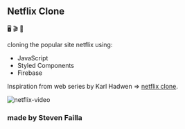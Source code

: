 ## Netflix Clone

🖥️ 🎬 📀

cloning the popular site netflix using: 
- JavaScript
- Styled Components
- Firebase

Inspiration from web series by Karl Hadwen => [netflix clone](https://www.youtube.com/watch?v=x_EEwGe-a9o).

![netflix-video](https://github.com/Sfailla/netflix-clone/blob/master/public/images/video/netflix-gif.gif)

### made by Steven Failla 
